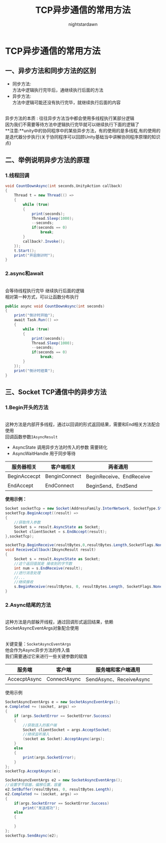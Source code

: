 ﻿---
title: TCP异步通信的常用方法
tags:
  - Unity客户端
  - Unity网络开发
categories:
  - [Unity客户端, Unity网络开发]
author:
  - nightstardawn
---

# TCP异步通信的常用方法

## 一、异步方法和同步方法的区别
- 同步方法:
  </br>方法中逻辑执行完毕后，通继续执行后面的方法
- 异步方法:
  </br>方法中逻辑可能还没有执行完毕，就继续执行后面的内容
  
</br>异步方法的本质 : 往往异步方法当中都会使用多线程执行某部分逻辑
</br>因为我们不需要等待方法中逻辑执行完毕就可以继续执行下面的逻辑了
</br>**注意:**unity中的协同程序中的某些异步方法，有的使用的是多线程,有的使用的是迭代器分步执行(关于协同程序可以回顾Unity基础当中讲解协同程序原理的知识点)
## 二、举例说明异步方法的原理

### 1.线程回调
```csharp
void CountDownAsync(int seconds,UnityAction callback)
{
    Thread t = new Thread(() =>
    {
        while (true)
        {
            print(seconds);
            Thread.Sleep(1000);
            --seconds;
            if(seconds == 0)
                break;
        }
        callback?.Invoke();
    });
    t.Start();
    print("开启倒计时");
}
```

### 2.async和await
</br>会等待线程执行完毕 继续执行后面的逻辑
</br>相对第一种方式，可以让函数分布执行

```csharp
public async void CountDownAsync(int seconds)
{
    print("倒计时开始");
    await Task.Run(() =>
    {
        while (true)
        {
            print(seconds);
            Thread.Sleep(1000);
            --seconds;
            if(seconds == 0)
                break;
        }
    });
    print("倒计时结束");
} 
```
## 三、Socket TCP通信中的异步方法

### 1.Begin开头的方法

</br>这种方法是内部开多线程，通过以回调的形式返回结果，需要和End相关方法配合使用
</br>回调函数参数`IAsyncResult`
- AsyncState 调用异步方法时传入的参数 需要转化
- AsyncWaitHandle 用于同步等待

| 服务器相关        | 客户端相关        | 两者通用                    |
|--------------|--------------|-------------------------|
| BeginAccecpt | BenginConnect | BeginReceive、EndReceive |
| EndAccept    | EndConnect   | BeginSend、EndSend       |



**使用示例：**
```csharp
Socket socketTcp = new Socket(AddressFamily.InterNetwork, SocketType.Stream, ProtocolType.Tcp);
socketTcp.BeginAccept((result) =>
{
    //获取传入参数
    Socket s = result.AsyncState as Socket;
    Socket clientSocket = s.EndAccept(result);
},socketTcp);
```

```csharp
socketTcp.BeginReceive(resultBytes,0,resultBytes.Length,SocketFlags.None, ReceiveCallback,socketTcp);
void ReceiveCallback(IAsyncResult result)
{
    Socket s = result.AsyncState as Socket;
    //这个返回值就是 接收到的字节数
    int num = s.EndReceive(result);
    //进行消息处理
    //...
    //继续接收
    s.BeginReceive(resultBytes, 0, resultBytes.Length, SocketFlags.None, ReceiveCallback, s);
}
```
### 2.Async结尾的方法

</br>这种方法是内部躲开线程，通过回调形式返回结果，依赖SocketAsyncEventArgs对象配合使用

</br>关键变量：`SocketAsyncEventArgs`
</br>他会作为Async异步方法的传入值
</br>我们需要通过它来进行一些关键参数的赋值

| 服务端          | 客户端          | 服务端和客户端通用              |
|--------------|--------------|------------------------|
| AccecptAsync | ConnectAsync | SendAsync、ReceiveAsync |

使用示例

```csharp
SocketAsyncEventArgs e = new SocketAsyncEventArgs();
e.Completed += (socket, args) =>
{
    if (args.SocketError == SocketError.Success)
    {
        //获取连入的客户端
        Socket clientSocket = args.AcceptSocket;
        //继续监听接入
        (socket as Socket).AcceptAsync(args);
    }
    else
    {
        print(args.SocketError);
    }
};
socketTcp.AcceptAsync(e);
```
```csharp
SocketAsyncEventArgs e2 = new SocketAsyncEventArgs();
//设置字节容器，偏移位置，容量
e2.SetBuffer(resultBytes, 0, resultBytes.Length);
e2.Completed += (socket, args) =>
{
    if(args.SocketError == SocketError.Success)
        print("发送成功");
    else
    {
        
    }
};
socketTcp.SendAsync(e2);
```







